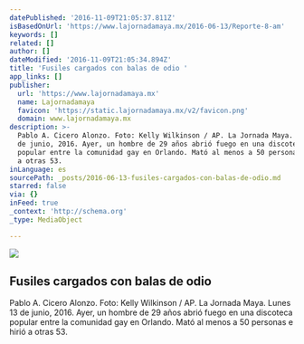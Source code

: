 ```yaml
---
datePublished: '2016-11-09T21:05:37.811Z'
isBasedOnUrl: 'https://www.lajornadamaya.mx/2016-06-13/Reporte-8-am'
keywords: []
related: []
author: []
dateModified: '2016-11-09T21:05:34.894Z'
title: 'Fusiles cargados con balas de odio '
app_links: []
publisher:
  url: 'https://www.lajornadamaya.mx'
  name: Lajornadamaya
  favicon: 'https://static.lajornadamaya.mx/v2/favicon.png'
  domain: www.lajornadamaya.mx
description: >-
  Pablo A. Cicero Alonzo. Foto: Kelly Wilkinson / AP. La Jornada Maya. Lunes 13
  de junio, 2016. Ayer, un hombre de 29 años abrió fuego en una discoteca
  popular entre la comunidad gay en Orlando. Mató al menos a 50 personas e hirió
  a otras 53.
inLanguage: es
sourcePath: _posts/2016-06-13-fusiles-cargados-con-balas-de-odio.md
starred: false
via: {}
inFeed: true
_context: 'http://schema.org'
_type: MediaObject

---
```

<article style=""><img src="https://img.lajornadamaya.mx/32/j1ag57bazogl_640-414-cover" /><h1>Fusiles cargados con balas de odio </h1><p>Pablo A. Cicero Alonzo. Foto: Kelly Wilkinson / AP. La Jornada Maya. Lunes 13 de junio, 2016. Ayer, un hombre de 29 años abrió fuego en una discoteca popular entre la comunidad gay en Orlando. Mató al menos a 50 personas e hirió a otras 53.</p></article>
